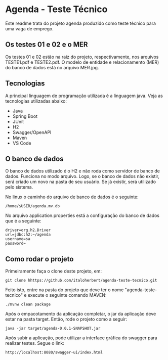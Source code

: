 # Agenda - Teste Técnico

Este readme trata do projeto agenda produzido como teste técnico para uma vaga de emprego.

## Os testes 01 e 02 e o MER

Os testes 01 e 02 estão na raiz do projeto, respectivamente, nos arquivos 
TESTE1.pdf e TESTE2.pdf. O modelo de entidade e relacionamento (MER) do banco 
de dados está no arquivo MER.jpg.

## Tecnologias

A principal linguagem de programação utilizada é a linguagem java. Veja as tecnologias utilizadas abaixo:

* Java
* Spring Boot
* JUnit
* H2
* Swagger/OpenAPI
* Maven
* VS Code

## O banco de dados

O banco de dados utilizado é o H2 e não roda como servidor de banco de dados. Funciona no modo arquivo. Logo, se o banco de dados não existir, será criado um novo na pasta de seu usuário. Se já existir, será utilizado pelo sistema.

No linux o caminho do arquivo de banco de dados é o seguinte:

```
/home/$USER/agenda.mv.db
```

No arquivo application.properties está a configuração do banco de dados que é a 
seguinte:

```
driver=org.h2.Driver
url=jdbc:h2:~/agenda
username=sa
password=
```

## Como rodar o projeto

Primeiramente faça o clone deste projeto, em:

```
git clone hhttps://github.com/italoherbert/agenda-teste-tecnico.git
```

Feito isto, entre na pasta do projeto que deve ter o nome "agenda-teste-tecnico" e execute o seguinte comando MAVEN:

```
./mvnw clean package
```

Após o empacotamento da aplicação completar, o jar da aplicação deve estar na pasta target. Então, rode o projeto como a seguir:

```
java -jar target/agenda-0.0.1-SNAPSHOT.jar
```
Após subir a aplicação, pode utilizar a interface gráfica do swagger para realizar testes. Segue o link:

```
http://localhost:8080/swagger-ui/index.html
```